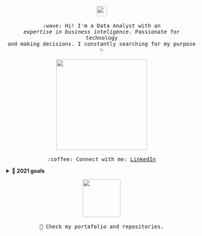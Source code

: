 <p align="center">
  <img src="https://media.giphy.com/media/10wfgzlX5CKzRe/giphy.gif" width="27px">
  <br><br>
  <samp>
    :wave: Hi! I'm a Data Analyst with an
    <br><em>expertise in business inteligence</em>. Passionate for technology
    <br>and making decisions. I constantly searching for my purpose ✨<br><br>
    <img src="https://media.giphy.com/media/2tSodgDfwCjIMCBY8h/giphy.gif" width="240px" align="center">
    <br><br>:coffee: Connect with me: <a 
href="https://www.linkedin.com/in/carolinameza2/">LinkedIn</a>
  </samp>
</p>

<details>
  <summary><b>🔭 2021 goals</b></summary>
- 🔭 I’m searching for work in Power BI, SQL & DA
- 🌱 I’m currently learning TensorFlow and QlikSense
- 👯 I’m looking to collaborate on AWS
- 💬 Ask me about Anything
- 📫 How to reach me: @ me on <a href="https://twitter.com/CarolinaMezaDA?s=08">Twitter</a>
- ⚡ Fun fact: I play ukulele and I love cats 💖
</details>

<p align="center">
  <img src="https://media.giphy.com/media/3oz8xzF04ey6yQT4d2/giphy.gif" width="100px">
  <br><br>
  <samp>
    🔭 Check my portafolio and repositories.
  </samp>
</p>
